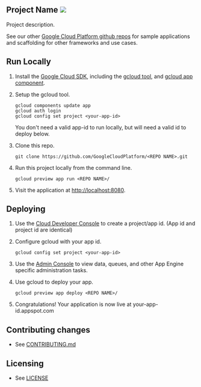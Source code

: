 ## Project Name ![](https://api.travis-ci.org/russomi/appengine-python-flask-travis-ci.svg?branch=master)

Project description.

See our other [Google Cloud Platform github
repos](https://github.com/GoogleCloudPlatform) for sample applications and
scaffolding for other frameworks and use cases.

## Run Locally
1. Install the [Google Cloud SDK](https://cloud.google.com/sdk/), including the [gcloud tool](https://cloud.google.com/sdk/gcloud/), and [gcloud app component](https://cloud.google.com/sdk/gcloud-app).
2. Setup the gcloud tool.

   ```
   gcloud components update app
   gcloud auth login
   gcloud config set project <your-app-id>
   ```
   You don't need a valid app-id to run locally, but will need a valid id to deploy below.
   
1. Clone this repo.

   ```
   git clone https://github.com/GoogleCloudPlatform/<REPO NAME>.git
   ```
1. Run this project locally from the command line.

   ```
   gcloud preview app run <REPO NAME>/
   ```

1. Visit the application at [http://localhost:8080](http://localhost:8080).

## Deploying

1. Use the [Cloud Developer Console](https://console.developer.google.com)  to create a project/app id. (App id and project id are identical)
2. Configure gcloud with your app id.

   ```
   gcloud config set project <your-app-id>
   ```
1. Use the [Admin Console](https://appengine.google.com) to view data, queues, and other App Engine specific administration tasks.
1. Use gcloud to deploy your app.

   ```
   gcloud preview app deploy <REPO NAME>/
   ```

1. Congratulations!  Your application is now live at your-app-id.appspot.com

## Contributing changes

* See [CONTRIBUTING.md](CONTRIBUTING.md)

## Licensing

* See [LICENSE](LICENSE)
